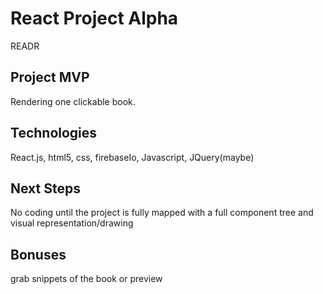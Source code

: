 # React Project Alpha

READR

## Project MVP

Rendering one clickable book.

## Technologies

React.js, html5, css, firebaseIo, Javascript, JQuery(maybe)

## Next Steps

No coding until the project is fully mapped with a full component tree and visual representation/drawing

## Bonuses

grab snippets of the book or preview
